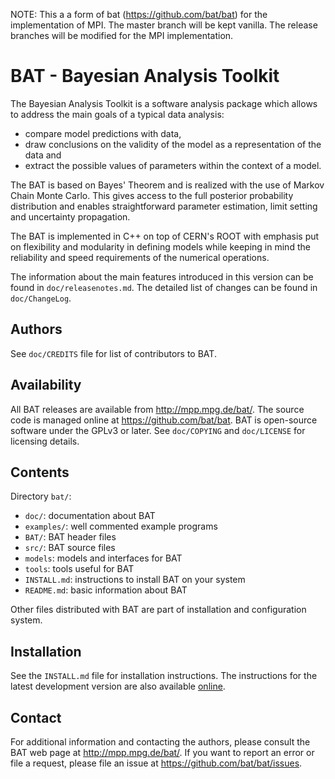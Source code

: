 NOTE: This a a form of bat (https://github.com/bat/bat) for the implementation of MPI. The master branch will be kept vanilla. The release branches will be modified for the MPI implementation.

BAT - Bayesian Analysis Toolkit
===============================

The Bayesian Analysis Toolkit is a software analysis package which allows
to address the main goals of a typical data analysis:

 - compare model predictions with data,
 - draw conclusions on the validity of the model as a representation
   of the data and
 - extract the possible values of parameters within the context of
   a model.

The BAT is based on Bayes' Theorem and is realized with the use of Markov
Chain Monte Carlo. This gives access to the full posterior probability
distribution and enables straightforward parameter estimation, limit
setting and uncertainty propagation.

The BAT is implemented in C++ on top of CERN's ROOT with emphasis put
on flexibility and modularity in defining models while keeping in mind
the reliability and speed requirements of the numerical operations.

The information about the main features introduced in this version
can be found in `doc/releasenotes.md`. The detailed list of changes
can be found in `doc/ChangeLog`.

Authors
--------

See `doc/CREDITS` file for list of contributors to BAT.

Availability
-------------

All BAT releases are available from http://mpp.mpg.de/bat/.  The
source code is managed online at https://github.com/bat/bat.  BAT is
open-source software under the GPLv3 or later.  See `doc/COPYING` and
`doc/LICENSE` for licensing details.

Contents
---------

Directory `bat/`:

* `doc/`: documentation about BAT
* `examples/`: well commented example programs
* `BAT/`: BAT header files
* `src/`: BAT source files
* `models`: models and interfaces for BAT
* `tools`: tools useful for BAT
* `INSTALL.md`: instructions to install BAT on your system
* `README.md`: basic information about BAT

Other files distributed with BAT are part of installation and configuration
system.

Installation
-------------

See the `INSTALL.md` file for installation instructions. The
instructions for the latest development version are also available
[online](https://github.com/bat/bat/blob/master/INSTALL.md).


Contact
-------------

For additional information and contacting the authors, please consult
the BAT web page at http://mpp.mpg.de/bat/. If you want to report an
error or file a request, please file an issue at
https://github.com/bat/bat/issues.
